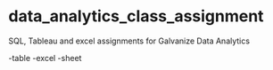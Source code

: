 # data_analytics_class_assignment
SQL, Tableau and excel assignments for Galvanize Data Analytics

-table
-excel
-sheet